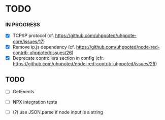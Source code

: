 # TODO

### IN PROGRESS

- [x] TCP/IP protocol (cf. https://github.com/uhppoted/uhppote-core/issues/17)
- [x] Remove ip.js dependency (cf. https://github.com/uhppoted/node-red-contrib-uhppoted/issues/26)
- [x] Deprecate controllers section in config (cfr. https://github.com/uhppoted/node-red-contrib-uhppoted/issues/29)

## TODO

- [ ] GetEvents
- [ ] NPX integration tests
- [ ] (?) use JSON.parse if node input is a string

